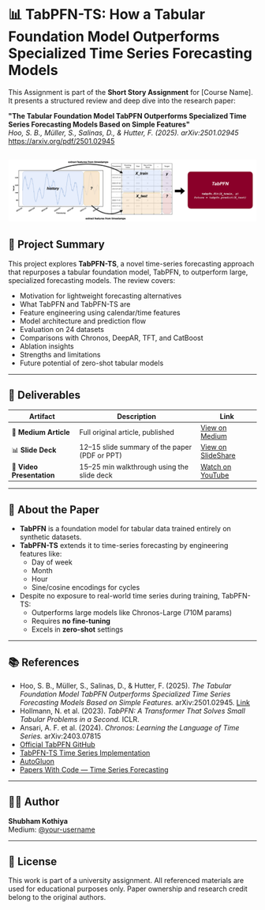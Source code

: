 # 📊 TabPFN-TS: How a Tabular Foundation Model Outperforms Specialized Time Series Forecasting Models

This Assignment is part of the **Short Story Assignment** for [Course Name]. It presents a structured review and deep dive into the research paper:

 **"The Tabular Foundation Model TabPFN Outperforms Specialized Time Series Forecasting Models Based on Simple Features"**  
 *Hoo, S. B., Müller, S., Salinas, D., & Hutter, F. (2025). arXiv:2501.02945*
https://arxiv.org/pdf/2501.02945

![TabPFN-TS Main Concept](https://github.com/theshubh007/CMPE_258/blob/main/TabPFN-TS_Short_Story_ASG/Images/tabpfn-ts-method-overview.png)
---

## 📄 Project Summary

This project explores **TabPFN-TS**, a novel time-series forecasting approach that repurposes a tabular foundation model, TabPFN, to outperform large, specialized forecasting models. The review covers:

- Motivation for lightweight forecasting alternatives  
- What TabPFN and TabPFN-TS are  
- Feature engineering using calendar/time features  
- Model architecture and prediction flow  
- Evaluation on 24 datasets  
- Comparisons with Chronos, DeepAR, TFT, and CatBoost  
- Ablation insights  
- Strengths and limitations  
- Future potential of zero-shot tabular models

---

## 📌 Deliverables

| Artifact | Description | Link |
|---------|-------------|------|
| 📖 **Medium Article** | Full original article, published | [View on Medium](https://medium.com/@ShubhamKothiya/tabpfn-ts-how-a-tabular-foundation-model-outperforms-specialized-time-series-forecasting-models-e06533e059f5) |
| 📊 **Slide Deck** | 12–15 slide summary of the paper (PDF or PPT) | [View on SlideShare](https://www.slideshare.net/slideshow/tabpfn-ts-outperforming-specialized-time-series-models/278856313)  |
| 🎥 **Video Presentation** | 15–25 min walkthrough using the slide deck | [Watch on YouTube](https://youtu.be/4XRfq8hY9DU) |

---




## 🧠 About the Paper

- **TabPFN** is a foundation model for tabular data trained entirely on synthetic datasets.
- **TabPFN-TS** extends it to time-series forecasting by engineering features like:
  - Day of week
  - Month
  - Hour
  - Sine/cosine encodings for cycles
- Despite no exposure to real-world time series during training, TabPFN-TS:
  - Outperforms large models like Chronos-Large (710M params)
  - Requires **no fine-tuning**
  - Excels in **zero-shot** settings

---

## 📚 References

- Hoo, S. B., Müller, S., Salinas, D., & Hutter, F. (2025). *The Tabular Foundation Model TabPFN Outperforms Specialized Time Series Forecasting Models Based on Simple Features.* arXiv:2501.02945. [Link](https://arxiv.org/abs/2501.02945)
- Hollmann, N. et al. (2023). *TabPFN: A Transformer That Solves Small Tabular Problems in a Second.* ICLR.
- Ansari, A. F. et al. (2024). *Chronos: Learning the Language of Time Series.* arXiv:2403.07815
- [Official TabPFN GitHub](https://github.com/automl/tabpfn-client)
- [TabPFN-TS Time Series Implementation](https://github.com/liam-sbhoo/tabpfn-time-series)
- [AutoGluon](https://github.com/awslabs/autogluon)
- [Papers With Code — Time Series Forecasting](https://paperswithcode.com/task/time-series-forecasting)

---

## 🙋‍♂️ Author

**Shubham Kothiya**  
Medium: [@your-username](https://medium.com/@your-username)  

---



## 📢 License

This work is part of a university assignment. All referenced materials are used for educational purposes only. Paper ownership and research credit belong to the original authors.

